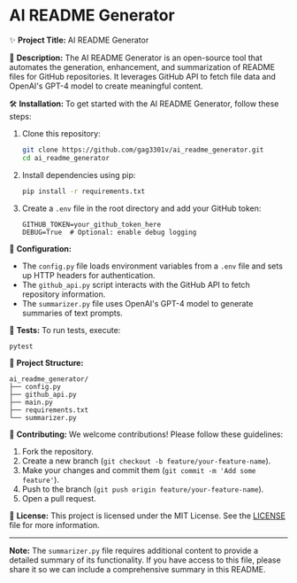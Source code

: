 # AI README Generator

✨ **Project Title:** AI README Generator

🚀 **Description:**
The AI README Generator is an open-source tool that automates the generation, enhancement, and summarization of README files for GitHub repositories. It leverages GitHub API to fetch file data and OpenAI's GPT-4 model to create meaningful content.

🛠️ **Installation:**
To get started with the AI README Generator, follow these steps:

1. Clone this repository:
   ```bash
   git clone https://github.com/gag3301v/ai_readme_generator.git
   cd ai_readme_generator
   ```

2. Install dependencies using pip:
   ```bash
   pip install -r requirements.txt
   ```

3. Create a `.env` file in the root directory and add your GitHub token:
   ```
   GITHUB_TOKEN=your_github_token_here
   DEBUG=True  # Optional: enable debug logging
   ```

🔧 **Configuration:**
- The `config.py` file loads environment variables from a `.env` file and sets up HTTP headers for authentication.
- The `github_api.py` script interacts with the GitHub API to fetch repository information.
- The `summarizer.py` file uses OpenAI's GPT-4 model to generate summaries of text prompts.

🧪 **Tests:**
To run tests, execute:
```bash
pytest
```

📁 **Project Structure:**
```
ai_readme_generator/
├── config.py
├── github_api.py
├── main.py
├── requirements.txt
└── summarizer.py
```

🙌 **Contributing:**
We welcome contributions! Please follow these guidelines:

1. Fork the repository.
2. Create a new branch (`git checkout -b feature/your-feature-name`).
3. Make your changes and commit them (`git commit -m 'Add some feature'`).
4. Push to the branch (`git push origin feature/your-feature-name`).
5. Open a pull request.

📄 **License:**
This project is licensed under the MIT License. See the [LICENSE](LICENSE) file for more information.

---

**Note:** The `summarizer.py` file requires additional content to provide a detailed summary of its functionality. If you have access to this file, please share it so we can include a comprehensive summary in this README.